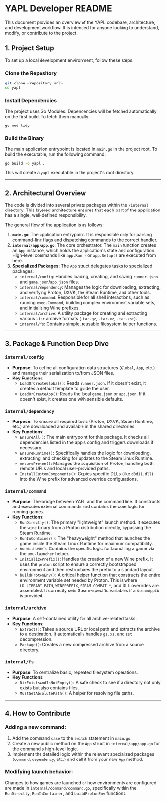 # YAPL Developer README

This document provides an overview of the YAPL codebase, architecture, and development workflow. It is intended for anyone looking to understand, modify, or contribute to the project.

## 1\. Project Setup

To set up a local development environment, follow these steps:

### Clone the Repository

```bash
git clone <repository_url>
cd yapl
```

### Install Dependencies

The project uses Go Modules. Dependencies will be fetched automatically on the first build. To fetch them manually:

```bash
go mod tidy
```

### Build the Binary

The main application entrypoint is located in `main.go` in the project root. To build the executable, run the following command:

```bash
go build -o yapl .
```

This will create a `yapl` executable in the project's root directory.

-----

## 2\. Architectural Overview

The code is divided into several private packages within the `/internal` directory. This layered architecture ensures that each part of the application has a single, well-defined responsibility.

The general flow of the application is as follows:

1.  **`main.go`**: The application entrypoint. It is responsible only for parsing command-line flags and dispatching commands to the correct handler.
2.  **`internal/app/app.go`**: The core orchestrator. The `main` function creates an `App` instance, which holds the application's state and configuration. High-level commands like `app.Run()` or `app.Setup()` are executed from here.
3.  **Specialized Packages**: The `App` struct delegates tasks to specialized packages:
      * `internal/config`: Handles loading, creating, and saving `runner.json` and `game.json`/`app.json` files.
      * `internal/dependency`: Manages the logic for downloading, extracting, and verifying Proton, DXVK, the Steam Runtime, and other tools.
      * `internal/command`: Responsible for all shell interactions, such as running `exec.Command`, building complex environment variable sets, and initializing Wine prefixes.
      * `internal/archive`: A utility package for creating and extracting various `.tar` archive formats (`.tar.gz`, `.tar.xz`, `.tar.zst`).
      * `internal/fs`: Contains simple, reusable filesystem helper functions.

-----

## 3\. Package & Function Deep Dive

### `internal/config`

  * **Purpose**: To define all configuration data structures (`Global`, `App`, etc.) and manage their serialization to/from JSON files.
  * **Key Functions**:
      * `LoadOrCreateGlobal()`: Reads `runner.json`. If it doesn't exist, it creates a default template to guide the user.
      * `LoadOrCreateApp()`: Reads the local `game.json` or `app.json`. If it doesn't exist, it creates one with sensible defaults.

### `internal/dependency`

  * **Purpose**: To ensure all required tools (Proton, DXVK, Steam Runtime, etc.) are downloaded and available in the shared directories.
  * **Key Functions**:
      * `EnsureAll()`: The main entrypoint for this package. It checks all dependencies listed in the app's config and triggers downloads if necessary.
      * `EnsureRuntime()`: Specifically handles the logic for downloading, extracting, and checking for updates to the Steam Linux Runtime.
      * `ensureProton()`: Manages the acquisition of Proton, handling both remote URLs and local user-provided paths.
      * `InstallCustomComponents()`: Copies specific DLLs (like `d3d11.dll`) into the Wine prefix for advanced override configurations.

### `internal/command`

  * **Purpose**: The bridge between YAPL and the command line. It constructs and executes external commands and contains the core logic for running games.
  * **Key Functions**:
      * `RunDirectly()`: The primary "lightweight" launch method. It executes the `wine` binary from a Proton distribution directly, bypassing the Steam Runtime.
      * `RunInContainer()`: The "heavyweight" method that launches the game inside the Steam Linux Runtime for maximum compatibility.
      * `RunWithUMU()`: Contains the specific logic for launching a game via the `umu-launcher` helper.
      * `InitializePrefix()`: Handles the creation of a new Wine prefix. It uses the `proton` script to ensure a correctly bootstrapped environment and then restructures the prefix to a standard layout.
      * `buildProtonEnv()`: A critical helper function that constructs the entire environment variable set needed by Proton. This is where `LD_LIBRARY_PATH`, `WINEPREFIX`, `STEAM_COMPAT_*`, and DLL overrides are assembled. It correctly sets Steam-specific variables if a `SteamAppID` is provided.

### `internal/archive`

  * **Purpose**: A self-contained utility for all archive-related tasks.
  * **Key Functions**:
      * `Extract()`: Takes a source URL or local path and extracts the archive to a destination. It automatically handles `gz`, `xz`, and `zst` decompression.
      * `Package()`: Creates a new compressed archive from a source directory.

### `internal/fs`

  * **Purpose**: To centralize basic, repeated filesystem operations.
  * **Key Functions**:
      * `DirExistsAndIsNotEmpty()`: A safe check to see if a directory not only exists but also contains files.
      * `MustGetAbsolutePath()`: A helper for resolving file paths.

-----

## 4\. How to Contribute

### Adding a new command:

1.  Add the command `case` to the `switch` statement in `main.go`.
2.  Create a new public method on the `App` struct in `internal/app/app.go` for the command's high-level logic.
3.  Implement the detailed logic within the relevant specialized packages (`command`, `dependency`, etc.) and call it from your new `App` method.

### Modifying launch behavior:

Changes to how games are launched or how environments are configured are made in `internal/command/command.go`, specifically within the `RunDirectly`, `RunInContainer`, and `buildProtonEnv` functions.